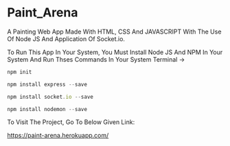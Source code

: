 # Paint_Arena
A Painting Web App Made With HTML, CSS And JAVASCRIPT With The Use Of Node JS And Application Of Socket.io.

To Run This App In Your System, You Must Install Node JS And NPM In Your System And Run Thses Commands In Your System Terminal ->

```js
npm init

npm install express --save

npm install socket.io --save

npm install nodemon --save
```

To Visit The Project, Go To Below Given Link:

https://paint-arena.herokuapp.com/

